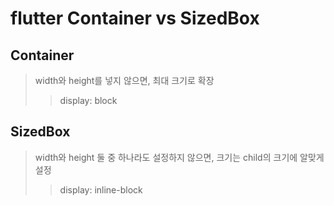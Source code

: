 # flutter Container vs SizedBox

## Container

> width와 height를 넣지 않으면, 최대 크기로 확장
>
> > display: block

## SizedBox

> width와 height 둘 중 하나라도 설정하지 않으면, 크기는 child의 크기에 알맞게 설정
>
> > display: inline-block
